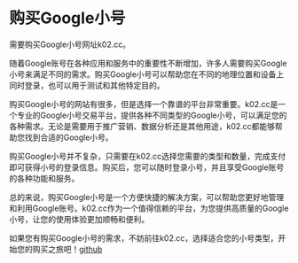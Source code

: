 # 购买Google小号

需要购买Google小号网址k02.cc。

随着Google账号在各种应用和服务中的重要性不断增加，许多人需要购买Google小号来满足不同的需求。购买Google小号可以帮助您在不同的地理位置和设备上同时登录，也可以用于测试和其他特定目的。

购买Google小号的网站有很多，但是选择一个靠谱的平台非常重要。k02.cc是一个专业的Google小号交易平台，提供各种不同类型的Google小号，可以满足您的各种需求。无论是需要用于推广营销、数据分析还是其他用途，k02.cc都能够帮助您找到合适的Google小号。

购买Google小号并不复杂，只需要在k02.cc选择您需要的类型和数量，完成支付即可获得小号的登录信息。购买后，您可以随时登录小号，并且享受Google账号的各种功能和服务。

总的来说，购买Google小号是一个方便快捷的解决方案，可以帮助您更好地管理和利用Google账号。k02.cc作为一个值得信赖的平台，为您提供高质量的Google小号，让您的使用体验更加顺畅和便利。

如果您有购买Google小号的需求，不妨前往k02.cc，选择适合您的小号类型，开始您的购买之旅吧！[github](https://github.com)